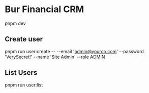 # Bur Financial CRM

pnpm dev

## Create user
pnpm run user:create -- --email 'admin@yourco.com' --password 'VerySecret!' --name 'Site Admin' --role ADMIN

## List Users
pnpm run user:list

